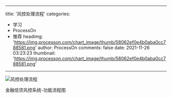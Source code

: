 
---
title: '风控处理流程'
categories: 
 - 学习
 - ProcessOn
 - 推荐
headimg: 'https://img.processon.com/chart_image/thumb/58062ef0e4b0aba0cc788581.png'
author: ProcessOn
comments: false
date: 2021-11-26 03:23:23
thumbnail: 'https://img.processon.com/chart_image/thumb/58062ef0e4b0aba0cc788581.png'
---

<div>   
<img class="thumb" alt="风控处理流程" src="https://img.processon.com/chart_image/thumb/58062ef0e4b0aba0cc788581.png" referrerpolicy="no-referrer">
<p>金融信贷风控系统-功能流程图</p>  
</div>
            